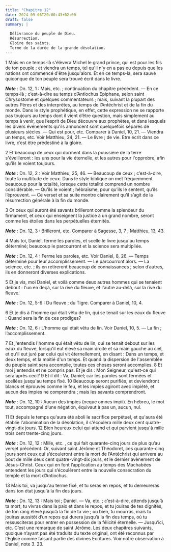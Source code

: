 ```yaml
---
title: "Chapitre 12"
date: 2024-09-06T20:00:43+02:00
draft: false
summary: |
  
  Délivrance du peuple de Dieu.
  Résurrection.
  Gloire des saints.
  Terme de la durée de la grande désolation.
---
```



1 Mais en ce temps-là s'élèvera Michel le grand prince, qui est pour les fils de ton peuple ; et viendra un temps, tel qu'il n'y en a pas eu depuis que les nations ont commencé d'être jusqu'alors. Et en ce temps-là, sera sauvé quiconque de ton peuple sera trouvé écrit dans le livre.

***Note*** :  Dn. 12, 1 : Mais, etc. ; continuation du chapitre précédent. ― En ce temps-là ; c’est-à-dire au temps d’Antiochus Epiphane, selon saint Chrysostome et quelques commentateurs ; mais, suivant la plupart des autres Pères et des interprètes, au temps de l’Antéchrist et de la fin du monde. Dans le style prophétique, en effet, cette expression ne se rapporte pas toujours au temps dont il vient d’être question, mais simplement au temps à venir, que l’esprit de Dieu découvre aux prophètes, et dans lesquels les divers événements qu’ils annoncent sont quelquefois séparés de plusieurs siècles. ― Qui est pour, etc. Comparer à Daniel, 10, 21. ― Viendra un temps, etc. Voir Matthieu, 24, 21. ― Le livre ; de vie. Etre écrit dans ce livre, c’est être prédestiné à la gloire.

2 Et beaucoup de ceux qui dorment dans la poussière de la terre s'éveilleront : les uns pour la vie éternelle, et les autres pour l'opprobre, afin qu'ils le voient toujours.

***Note*** :  Dn. 12, 2 : Voir Matthieu, 25, 46. ― Beaucoup de ceux ; c’est-à-dire, toute la multitude de ceux. Dans le style biblique on met fréquemment beaucoup pour la totalité, lorsque cette totalité comprend un nombre considérable. ― Qu’ils le voient ; hébraïsme, pour qu’ils le sentent, qu’ils l’éprouvent. ― Ce verset et sa suite montre clairement qu’il s’agit de la résurrection générale à la fin du monde.

3 Or ceux qui auront été savants brilleront comme la splendeur du firmament, et ceux qui enseignent la justice à un grand nombre, seront comme les étoiles dans les perpétuelles éternités.

***Note*** :  Dn. 12, 3 : Brilleront, etc. Comparer à Sagesse, 3, 7 ; Matthieu, 13, 43.


4 Mais toi, Daniel, ferme les paroles, et scelle le livre jusqu'au temps déterminé; beaucoup le parcourront et la science sera multipliée.

***Note*** :  Dn. 12, 4 : Ferme les paroles, etc. Voir Daniel, 8, 26. ― Temps déterminé pour leur accomplissement. ― Le parcourront alors. ― La science, etc. ; ils en retireront beaucoup de connaissances ; selon d’autres, ils en donneront diverses explications.


5 Et je vis, moi Daniel, et voilà comme deux autres hommes qui se tenaient debout : l'un en deçà, sur la rive du fleuve, et l'autre au-delà, sur la rive du fleuve.

***Note*** :  Dn. 12, 5-6 : Du fleuve ; du Tigre. Comparer à Daniel, 10, 4.

6 Et je dis à l'homme qui était vêtu de lin, qui se tenait sur les eaux du fleuve : Quand sera la fin de ces prodiges?

***Note*** :  Dn. 12, 6 : L’homme qui était vêtu de lin. Voir Daniel, 10, 5. ― La fin ; l’accomplissement.

7 Et j'entendis l'homme qui était vêtu de lin, qui se tenait debout sur les eaux du fleuve, lorsqu'il eut élevé sa main droite et sa main gauche au ciel, et qu'il eut juré par celui qui vit éternellement, en disant : Dans un temps, et deux temps, et la moitié d'un temps. Et quand la dispersion de l'assemblée du peuple saint sera accomplie, toutes ces choses seront accomplies. 8 Et moi j'entendis et ne compris pas. Et je dis : Mon Seigneur, qu'est-ce qui sera après ceci? 9 Et il dit : Va, Daniel; car les paroles sont fermées et scellées jusqu'au temps fixé. 10 Beaucoup seront purifiés, et deviendront blancs et éprouvés comme le feu, et les impies agiront avec impiété, et aucun des impies ne comprendra ; mais les savants comprendront.

***Note*** :  Dn. 12, 10 : Aucun des impies (neque omnes impii). En hébreu, le mot tout, accompagné d’une négation, équivaut à pas un, aucun, nul.

11 Et depuis le temps qu'aura été aboli le sacrifice perpétuel, et qu'aura été établie l'abomination de la désolation, il s'écoulera mille deux cent quatre-vingt-dix jours. 12 Bien heureux celui qui attend et qui parvient jusqu'à mille trois cent trente-cinq jours.

***Note*** :  Dn. 12, 12 : Mille, etc. , ce qui fait quarante-cinq jours de plus qu’au verset précédent. Or, suivant saint Jérôme et Théodoret, ces quarante-cinq jours sont ceux qui s’écouleront entre la mort de l’Antéchrist qui arrivera au bout de mille deux cent quatre-vingt-dix jours, et le dernier avènement de Jésus-Christ. Ceux qui en font l’application au temps des Machabées entendent les jours qui s’écoulèrent entre la nouvelle consécration du temple et la mort d’Antiochus.

13 Mais toi, va jusqu'au terme fixé, et tu seras en repos, et tu demeureras dans ton état jusqu'à la fin des jours.

***Note*** :  Dn. 12, 13 : Mais toi ; Daniel. ― Va, etc. ; c’est-à-dire, attends jusqu’à ta mort, tu vivras dans la paix et dans le repos, et tu jouiras de tes dignités, de ton rang élevé jusqu’à la fin de ta vie ; ou bien, tu mourras, mais tu jouiras aussitôt d’un repos qui durera jusqu’à la fin des temps, où tu ressusciteras pour entrer en possession de la félicité éternelle. ― Jusqu’ici, etc. C’est une remarque de saint Jérôme. Les deux chapitres suivants, quoique n’ayant pas été traduits du texte original, ont été reconnus par l’Eglise comme faisant partie des divines Ecritures. Voir notre observation à Daniel, note 3. 23.

